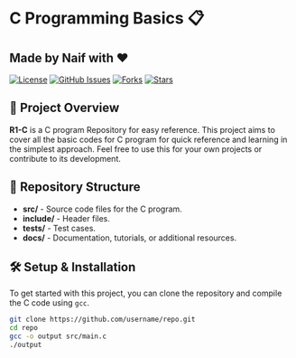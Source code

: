 # C Programming Basics 📋
## Made by Naif with ❤️
 
[![License](https://img.shields.io/github/license/username/repo.svg)](LICENSE)
[![GitHub Issues](https://img.shields.io/github/issues/username/repo.svg)](https://github.com/username/repo/issues)
[![Forks](https://img.shields.io/github/forks/username/repo.svg)](https://github.com/username/repo/network/members)
[![Stars](https://img.shields.io/github/stars/username/repo.svg)](https://github.com/username/repo/stargazers)

## 🚀 Project Overview

**R1-C** is a C program Repository for easy reference. This project aims to cover all the basic codes for C program for quick reference and learning in the simplest approach. Feel free to use this for your own projects or contribute to its development.

## 📂 Repository Structure

- **src/** - Source code files for the C program.
- **include/** - Header files.
- **tests/** - Test cases.
- **docs/** - Documentation, tutorials, or additional resources.

## 🛠️ Setup & Installation

To get started with this project, you can clone the repository and compile the C code using `gcc`.

```bash
git clone https://github.com/username/repo.git
cd repo
gcc -o output src/main.c
./output
